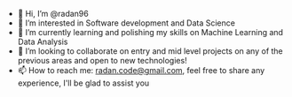 - 👋 Hi, I’m @radan96
- 👀 I’m interested in Software development and Data Science
- 🌱 I’m currently learning and polishing my skills on Machine Learning and Data Analysis
- 💞️ I’m looking to collaborate on entry and mid level projects on any of the previous areas and open to new technologies!
- 📫 How to reach me: radan.code@gmail.com, feel free to share any experience, I'll be glad to assist you

<!---
radan96/radan96 is a ✨ special ✨ repository because its `README.md` (this file) appears on your GitHub profile.
You can click the Preview link to take a look at your changes.
--->

